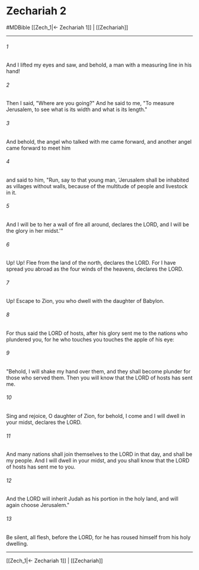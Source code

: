 # Zechariah 2
#MDBible
[[Zech_1|← Zechariah 1]] | [[Zechariah]]

***

###### 1 

And I lifted my eyes and saw, and behold, a man with a measuring line in his hand! 

###### 2 

Then I said, "Where are you going?" And he said to me, "To measure Jerusalem, to see what is its width and what is its length." 

###### 3 

And behold, the angel who talked with me came forward, and another angel came forward to meet him 

###### 4 

and said to him, "Run, say to that young man, 'Jerusalem shall be inhabited as villages without walls, because of the multitude of people and livestock in it. 

###### 5 

And I will be to her a wall of fire all around, declares the LORD, and I will be the glory in her midst.'" 

###### 6 

Up! Up! Flee from the land of the north, declares the LORD. For I have spread you abroad as the four winds of the heavens, declares the LORD. 

###### 7 

Up! Escape to Zion, you who dwell with the daughter of Babylon. 

###### 8 

For thus said the LORD of hosts, after his glory sent me to the nations who plundered you, for he who touches you touches the apple of his eye: 

###### 9 

"Behold, I will shake my hand over them, and they shall become plunder for those who served them. Then you will know that the LORD of hosts has sent me. 

###### 10 

Sing and rejoice, O daughter of Zion, for behold, I come and I will dwell in your midst, declares the LORD. 

###### 11 

And many nations shall join themselves to the LORD in that day, and shall be my people. And I will dwell in your midst, and you shall know that the LORD of hosts has sent me to you. 

###### 12 

And the LORD will inherit Judah as his portion in the holy land, and will again choose Jerusalem." 

###### 13 

Be silent, all flesh, before the LORD, for he has roused himself from his holy dwelling. 

***

[[Zech_1|← Zechariah 1]] | [[Zechariah]]
